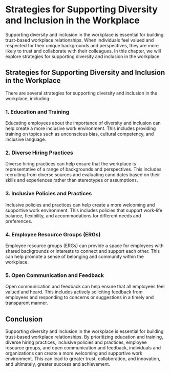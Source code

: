 Strategies for Supporting Diversity and Inclusion in the Workplace
==================================================================================================================================

Supporting diversity and inclusion in the workplace is essential for building trust-based workplace relationships. When individuals feel valued and respected for their unique backgrounds and perspectives, they are more likely to trust and collaborate with their colleagues. In this chapter, we will explore strategies for supporting diversity and inclusion in the workplace.

Strategies for Supporting Diversity and Inclusion in the Workplace
------------------------------------------------------------------

There are several strategies for supporting diversity and inclusion in the workplace, including:

### 1. Education and Training

Educating employees about the importance of diversity and inclusion can help create a more inclusive work environment. This includes providing training on topics such as unconscious bias, cultural competency, and inclusive language.

### 2. Diverse Hiring Practices

Diverse hiring practices can help ensure that the workplace is representative of a range of backgrounds and perspectives. This includes recruiting from diverse sources and evaluating candidates based on their skills and experiences rather than stereotypes or assumptions.

### 3. Inclusive Policies and Practices

Inclusive policies and practices can help create a more welcoming and supportive work environment. This includes policies that support work-life balance, flexibility, and accommodations for different needs and preferences.

### 4. Employee Resource Groups (ERGs)

Employee resource groups (ERGs) can provide a space for employees with shared backgrounds or interests to connect and support each other. This can help promote a sense of belonging and community within the workplace.

### 5. Open Communication and Feedback

Open communication and feedback can help ensure that all employees feel valued and heard. This includes actively soliciting feedback from employees and responding to concerns or suggestions in a timely and transparent manner.

Conclusion
----------

Supporting diversity and inclusion in the workplace is essential for building trust-based workplace relationships. By prioritizing education and training, diverse hiring practices, inclusive policies and practices, employee resource groups, and open communication and feedback, individuals and organizations can create a more welcoming and supportive work environment. This can lead to greater trust, collaboration, and innovation, and ultimately, greater success and achievement.
